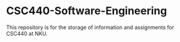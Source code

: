 # CSC440-Software-Engineering
This repository is for the storage of information and assignments for CSC440 at NKU.
